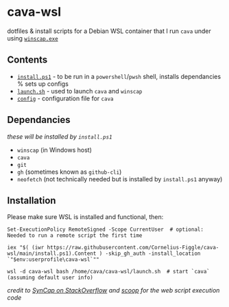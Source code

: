 # cava-wsl

dotfiles & install scripts for a Debian WSL container that I run `cava` under using [`winscap.exe`](https://github.com/quantum5/winscap)

## Contents

- [`install.ps1`](./install.ps1) - to be run in a `powershell`/`pwsh` shell, installs dependancies % sets up configs
- [`launch.sh`](./launch.sh) - used to launch `cava` and `winscap`
- [`config`](./config) - configuration file for `cava`

## Dependancies

*these will be installed by `install.ps1`*

- `winscap` (in Windows host)
- `cava`
- `git`
- `gh` (sometimes known as `github-cli`)
- `neofetch` (not technically needed but is installed by `install.ps1` anyway)

## Installation

Please make sure WSL is installed and functional, then:

```pwsh
Set-ExecutionPolicy RemoteSigned -Scope CurrentUser  # optional: Needed to run a remote script the first time

iex "$( (iwr https://raw.githubusercontent.com/Cornelius-Figgle/cava-wsl/main/install.ps1).Content ) -skip_gh_auth -install_location `"$env:userprofile\cava-wsl`""

wsl -d cava-wsl bash /home/cava/cava-wsl/launch.sh  # start `cava` (assuming default user info)
```

*credit to [SynCap on StackOverflow](https://stackoverflow.com/a/68530475/19860022) and [scoop](https://scoop.sh) for the web script execution code*
